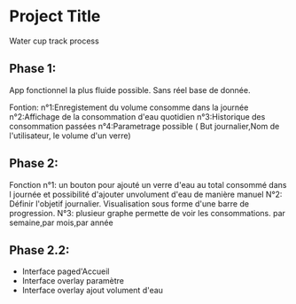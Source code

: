 
# Project Title

Water cup track process

## Phase 1:
App fonctionnel la plus fluide possible. Sans réel base de donnée.

Fontion:
n°1:Enregistement du volume consomme dans la journée
n°2:Affichage de la consommation d'eau quotidien
n°3:Historique des consommation passées
n°4:Parametrage possible ( But journalier,Nom de l'utilisateur, le volume d'un verre)

## Phase 2:
Fonction
n°1: un bouton pour ajouté un verre d'eau au total consommé dans l journée et possibilité d'ajouter  unvolument d'eau de manière manuel
N°2: Définir l'objetif journalier. Visualisation sous forme d'une barre de progression.
N°3: plusieur graphe permette de voir les consommations. par semaine,par mois,par année 
## Phase 2.2:
- Interface paged'Accueil
- Interface overlay paramètre
- Interface overlay ajout volument d'eau

